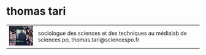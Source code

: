 <h1>thomas tari</h1>

<table style="width: 100%">
  <colgroup>
       <col span="1" style="width: 15%;">
       <col span="1" style="width: 85%;">
  </colgroup>
  <tbody>
    <tr>
      <td style="vertical-align: top"><img src="./media/sociologist.jpg" /></td>
      <td style="text-align: left">sociologue des sciences et des techniques au médialab de sciences po, thomas.tari@sciencespo.fr</td>
    </tr>
  </tbody>
</table>
